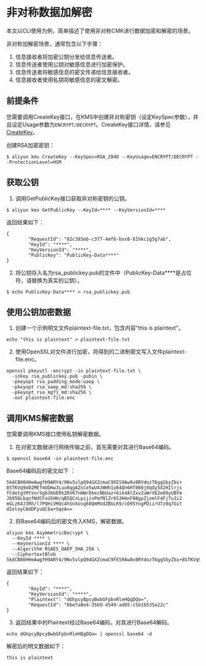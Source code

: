 # 非对称数据加解密

本文以CLI使用为例，简单描述了使用非对称CMK进行数据加密和解密的场景。

非对称加解密场景，通常包含以下步骤：

1.  信息接收者将加密公钥分发给信息传送者。
2.  信息传送者使用公钥对敏感信息进行加密保护。
3.  信息传送者将敏感信息的密文传递给信息接收者。
4.  信息接收者使用私钥将敏感信息的密文解密。

## 前提条件

您需要调用CreateKey接口，在KMS中创建非对称密钥（设定KeySpec参数），并且设定Usage参数为`ENCRYPT/DECRYPT`。CreateKey接口详情，请参见[CreateKey](/intl.zh-CN/API参考/密钥/CreateKey.md)。

创建RSA加密密钥：

```
$ aliyun kms CreateKey --KeySpec=RSA_2048 --KeyUsage=ENCRYPT/DECRYPT --ProtectionLevel=HSM
```

## 获取公钥

1. 调用GetPublicKey接口获取非对称密钥的公钥。

```
$ aliyun kms GetPublicKey --KeyId=**** --KeyVersionId=****
```

返回结果如下：

```
{
        "RequestId": "82c383eb-c377-4mf6-bxx8-81hkc1g5g7ab",
        "KeyId": "****",
        "KeyVersionId": "****",
        "PublicKey": "PublicKey-Data****"
}
```

2. 将公钥存入名为rsa\_publickey.pub的文件中（PublicKey-Data\*\*\*\*是占位符，请替换为真实的公钥）。

```
$ echo PublicKey-Data**** > rsa_publickey.pub
```

## 使用公钥加密数据

1. 创建一个示例明文文件plaintext-file.txt，包含内容“this is plaintext"。

```
echo "this is plaintext" > plaintext-file.txt
```

2. 使用OpenSSL对文件进行加密，将得到的二进制密文写入文件plaintext-file.enc。

```
openssl pkeyutl -encrypt -in plaintext-file.txt \ 
  -inkey rsa_publickey.pub -pubin \
  -pkeyopt rsa_padding_mode:oaep \
  -pkeyopt rsa_oaep_md:sha256 \
  -pkeyopt rsa_mgf1_md:sha256 \
  -out plaintext-file.enc
```

## 调用KMS解密数据

您需要调用KMS接口使用私钥解密数据。

1. 在对密文数据进行网络传输之前，首先需要对其进行Base64编码。

```
$ openssl base64 -in plaintext-file.enc
```

Base64编码后的密文如下 ：

```
5kdCB06HHeAwgfH9ARY4/9Nv5vlpQ94GXZcmaC9FE59Aw8v8RYdozT6ggSbyZbi+
8STKVq9402MEfmUDmwJLuu0qgAZsCe5wU4JWHh1y84Qn6HT068j0qOy5X2HIlrjs
fCdetgtMtVorSgb3bbERk2RV67nHWrDkecNbUaz+6ik4AlZxv2uWrV62eQ9yUBYm
Jb956LbqnfWdCFxUSHH/qB5QCnLpijzvPmfNlZr653H4nF08gpZjnmlF4FjTu3i2
mGLzK4J3Rh/l7PQHiVMdc4hSnXosg68QmMVdZBGLK9/cD9SYngPDiirU7z0q7Git
dIeloyCAUDFyuQC6a+SqzA==
```

2. 将Base64编码后的密文传入KMS，解密数据。

```
aliyun kms AsymmetricDecrypt \
  --KeyId **** \
  --KeyVersionId **** \
  --Algorithm RSAES_OAEP_SHA_256 \
  --CiphertextBlob 5kdCB06HHeAwgfH9ARY4/9Nv5vlpQ94GXZcmaC9FE59Aw8v8RYdozT6ggSbyZbi+8STKVq9402MEfmUDmwJLuu0qgAZsCe5wU4JWHh1y84Qn6HT068j0qOy5X2HIlrjsfCdetgtMtVorSgb3bbERk2RV67nHWrDkecNbUaz+6ik4AlZxv2uWrV62eQ9yUBYmJb956LbqnfWdCFxUSHH/qB5QCnLpijzvPmfNlZr653H4nF08gpZjnmlF4FjTu3i2mGLzK4J3Rh/l7PQHiVMdc4hSnXosg68QmMVdZBGLK9/cD9SYngPDiirU7z0q7GitdIeloyCAUDFyuQC6a+SqzA==
```

返回结果如下：

```
{
        "KeyId": "****",
        "KeyVersionId": "****",
        "Plaintext": "dGhpcyBpcyBwbGFpbnRleHQgDQo=",
        "RequestId": "6be7a8e4-35b9-4549-ad05-c5b1b535a22c"
}
```

3. 返回结果中的Plaintext经过Base64编码，对其进行Base64解码。

```
echo dGhpcyBpcyBwbGFpbnRleHQgDQo= | openssl base64 -d
```

解密后的明文数据如下：

```
this is plaintext
```

